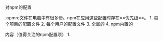 对npm的配置

.npmrc文件在电脑中有很多份。npm在应用这些配置时存在==优先级==。
	1. 每个项目的配置文件
	2. 每个用户的配置文件
	3. 全局的
	4. npm内置的

内容（值得关注的npm配置项）
	1. 
